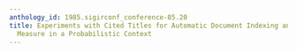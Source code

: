 ```yaml
---
anthology_id: 1985.sigirconf_conference-85.20
title: Experiments with Cited Titles for Automatic Document Indexing and Similarity
  Measure in a Probabilistic Context
---
```

